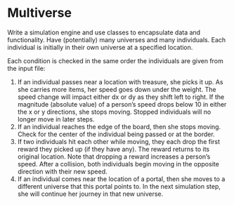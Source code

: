 # Multiverse

Write a simulation engine
and use classes to encapsulate data and functionality.
Have (potentially) many universes
and many individuals. Each individual is initially in their own universe at a specified location.

Each condition is checked in the same order the individuals are
given from the input file:
1. If an individual passes near a location with treasure, she picks it up. As she carries more
items, her speed goes down under the weight. The speed change will impact either dx or dy
as they shift left to right.
If the magnitude (absolute value) of a person’s speed drops below 10 in either the x or y
directions, she stops moving. Stopped individuals will no longer move in later steps.
2. If an individual reaches the edge of the board, then she stops moving. Check for the center
of the individual being passed or at the border.
3. If two individuals hit each other while moving, they each drop the first reward they picked up
(if they have any). The reward returns to its original location. Note that dropping a reward
increases a person’s speed. After a collision, both individuals begin moving in the opposite
direction with their new speed.
4. If an individual comes near the location of a portal, then she moves to a different universe
that this portal points to. In the next simulation step, she will continue her journey in that
new universe.
